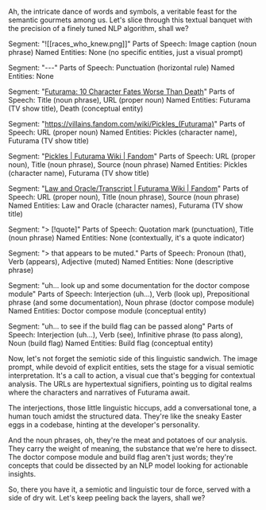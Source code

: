 
 Ah, the intricate dance of words and symbols, a veritable feast for the semantic gourmets among us. Let's slice through this textual banquet with the precision of a finely tuned NLP algorithm, shall we?

Segment: "![[races_who_knew.png]]"
Parts of Speech: Image caption (noun phrase)
Named Entities: None (no specific entities, just a visual prompt)

Segment: "---"
Parts of Speech: Punctuation (horizontal rule)
Named Entities: None

Segment: "[Futurama: 10 Character Fates Worse Than Death](https://whatculture.com/tv/futurama-10-character-fates-worse-than-death)"
Parts of Speech: Title (noun phrase), URL (proper noun)
Named Entities: Futurama (TV show title), Death (conceptual entity)

Segment: "https://villains.fandom.com/wiki/Pickles_(Futurama)"
Parts of Speech: URL (proper noun)
Named Entities: Pickles (character name), Futurama (TV show title)

Segment: "[Pickles | Futurama Wiki | Fandom](https://futurama.fandom.com/wiki/Pickles)"
Parts of Speech: URL (proper noun), Title (noun phrase), Source (noun phrase)
Named Entities: Pickles (character name), Futurama (TV show title)

Segment: "[Law and Oracle/Transcript | Futurama Wiki | Fandom](https://futurama.fandom.com/wiki/Law_and_Oracle/Transcript)"
Parts of Speech: URL (proper noun), Title (noun phrase), Source (noun phrase)
Named Entities: Law and Oracle (character names), Futurama (TV show title)

Segment: "> [!quote]"
Parts of Speech: Quotation mark (punctuation), Title (noun phrase)
Named Entities: None (contextually, it's a quote indicator)

Segment: "> that appears to be muted."
Parts of Speech: Pronoun (that), Verb (appears), Adjective (muted)
Named Entities: None (descriptive phrase)

Segment: "uh... look up and some documentation for the doctor compose module"
Parts of Speech: Interjection (uh...), Verb (look up), Prepositional phrase (and some documentation), Noun phrase (doctor compose module)
Named Entities: Doctor compose module (conceptual entity)

Segment: "uh... to see if the build flag can be passed along"
Parts of Speech: Interjection (uh...), Verb (see), Infinitive phrase (to pass along), Noun (build flag)
Named Entities: Build flag (conceptual entity)

Now, let's not forget the semiotic side of this linguistic sandwich. The image prompt, while devoid of explicit entities, sets the stage for a visual semiotic interpretation. It's a call to action, a visual cue that's begging for contextual analysis. The URLs are hypertextual signifiers, pointing us to digital realms where the characters and narratives of Futurama await.

The interjections, those little linguistic hiccups, add a conversational tone, a human touch amidst the structured data. They're like the sneaky Easter eggs in a codebase, hinting at the developer's personality.

And the noun phrases, oh, they're the meat and potatoes of our analysis. They carry the weight of meaning, the substance that we're here to dissect. The doctor compose module and build flag aren't just words; they're concepts that could be dissected by an NLP model looking for actionable insights.

So, there you have it, a semiotic and linguistic tour de force, served with a side of dry wit. Let's keep peeling back the layers, shall we?
